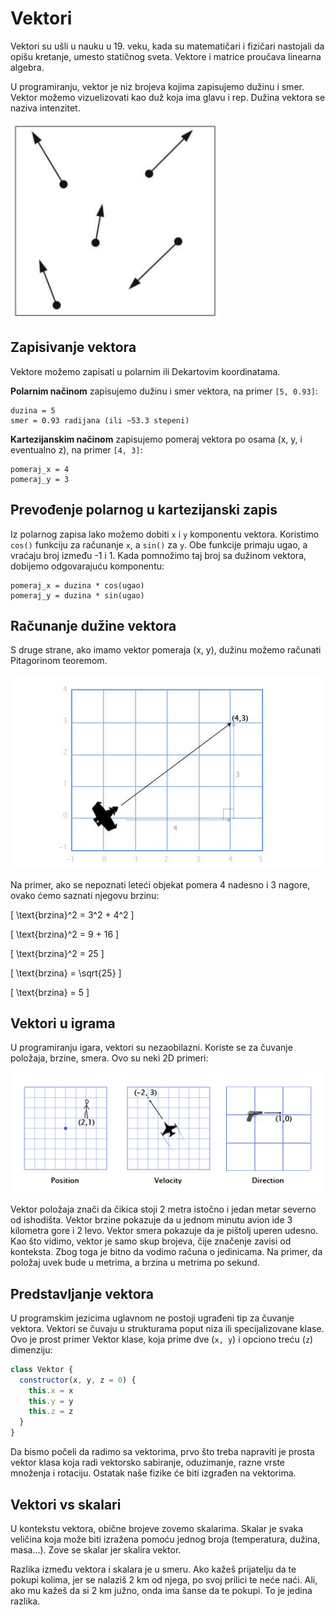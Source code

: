 # Vektori

Vektori su ušli u nauku u 19. veku, kada su matematičari i fizičari nastojali da opišu kretanje, umesto statičnog sveta. Vektore i matrice proučava linearna algebra.

U programiranju, vektor je niz brojeva kojima zapisujemo dužinu i smer. Vektor možemo vizuelizovati kao duž koja ima glavu i rep. Dužina vektora se naziva intenzitet.

![vektori](slike/vectori.png)

## Zapisivanje vektora

Vektore možemo zapisati u polarnim ili Dekartovim koordinatama. 

**Polarnim načinom** zapisujemo dužinu i smer vektora, na primer `[5, 0.93]`:

```
duzina = 5
smer = 0.93 radijana (ili ~53.3 stepeni)
```

**Kartezijanskim načinom** zapisujemo pomeraj vektora po osama (x, y, i eventualno z), na primer `[4, 3]`:

```
pomeraj_x = 4
pomeraj_y = 3
```

## Prevođenje polarnog u kartezijanski zapis

Iz polarnog zapisa lako možemo dobiti `x` i `y` komponentu vektora. Koristimo `cos()` funkciju za računanje `x`, a `sin()` za `y`. Obe funkcije primaju ugao, a vraćaju broj između -1 i 1. Kada pomnožimo taj broj sa dužinom vektora, dobijemo odgovarajuću komponentu:

```
pomeraj_x = duzina * cos(ugao)
pomeraj_y = duzina * sin(ugao)
```

## Računanje dužine vektora

S druge strane, ako imamo vektor pomeraja (x, y), dužinu možemo računati Pitagorinom teoremom.

![vector-magnitude](slike/vektori-pitagora.jpg)

Na primer, ako se nepoznati leteći objekat pomera 4 nadesno i 3 nagore, ovako ćemo saznati njegovu brzinu:

\[
\text{brzina}^2 = 3^2 + 4^2
\]

\[
\text{brzina}^2 = 9 + 16
\]

\[
\text{brzina}^2 = 25
\]

\[
\text{brzina} = \sqrt{25}
\]

\[
\text{brzina} = 5
\]

## Vektori u igrama

U programiranju igara, vektori su nezaobilazni. Koriste se za čuvanje položaja, brzine, smera. Ovo su neki 2D primeri:

![vektori](slike/vektori-u-igrama.jpg)

Vektor položaja znači da čikica stoji 2 metra istočno i jedan metar severno od ishodišta. Vektor brzine pokazuje da u jednom minutu avion ide 3 kilometra gore i 2 levo. Vektor smera pokazuje da je pištolj uperen udesno. Kao što vidimo, vektor je samo skup brojeva, čije značenje zavisi od konteksta. Zbog toga je bitno da vodimo računa o jedinicama. Na primer, da položaj uvek bude u metrima, a brzina u metrima po sekund.

## Predstavljanje vektora

U programskim jezicima uglavnom ne postoji ugrađeni tip za čuvanje vektora. Vektori se čuvaju u strukturama poput niza ili specijalizovane klase. Ovo je prost primer Vektor klase, koja prime dve (`x, y`) i opciono treću (`z`) dimenziju:

```js
class Vektor {
  constructor(x, y, z = 0) {
    this.x = x
    this.y = y
    this.z = z
  }
}
```

Da bismo počeli da radimo sa vektorima, prvo što treba napraviti je prosta vektor klasa koja radi vektorsko sabiranje, oduzimanje, razne vrste množenja i rotaciju. Ostatak naše fizike će biti izgrađen na vektorima.

## Vektori vs skalari

U kontekstu vektora, obične brojeve zovemo skalarima. Skalar je svaka veličina koja može biti izražena pomoću jednog broja (temperatura, dužina, masa...). Zove se skalar jer skalira vektor.

Razlika između vektora i skalara je u smeru. Ako kažeš prijatelju da te pokupi kolima, jer se nalaziš 2 km od njega, po svoj prilici te neće naći. Ali, ako mu kažeš da si 2 km južno, onda ima šanse da te pokupi. To je jedina razlika.
